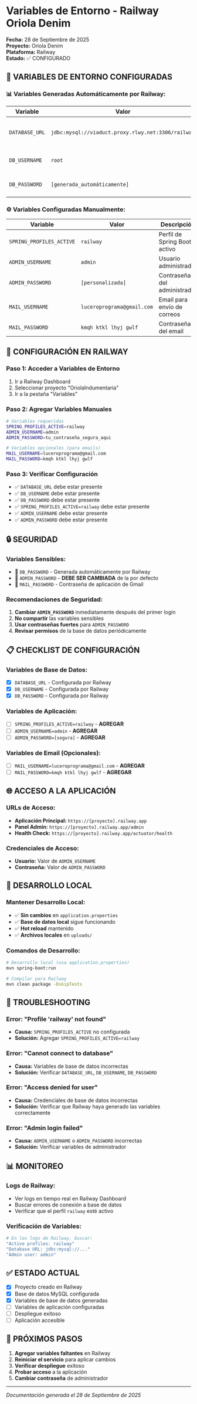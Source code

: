# Variables de Entorno - Railway Oriola Denim

**Fecha:** 28 de Septiembre de 2025  
**Proyecto:** Oriola Denim  
**Plataforma:** Railway  
**Estado:** ✅ CONFIGURADO

## 🔧 VARIABLES DE ENTORNO CONFIGURADAS

### **📊 Variables Generadas Automáticamente por Railway:**

| Variable | Valor | Descripción | Fuente |
|----------|-------|-------------|---------|
| `DATABASE_URL` | `jdbc:mysql://viaduct.proxy.rlwy.net:3306/railway` | URL completa de conexión a MySQL | Railway MySQL Service |
| `DB_USERNAME` | `root` | Usuario de la base de datos | Railway MySQL Service |
| `DB_PASSWORD` | `[generada_automáticamente]` | Contraseña de la base de datos | Railway MySQL Service |

### **⚙️ Variables Configuradas Manualmente:**

| Variable | Valor | Descripción | Requerida |
|----------|-------|-------------|-----------|
| `SPRING_PROFILES_ACTIVE` | `railway` | Perfil de Spring Boot activo | ✅ SÍ |
| `ADMIN_USERNAME` | `admin` | Usuario administrador | ✅ SÍ |
| `ADMIN_PASSWORD` | `[personalizada]` | Contraseña del administrador | ✅ SÍ |
| `MAIL_USERNAME` | `luceroprograma@gmail.com` | Email para envío de correos | ⚠️ OPCIONAL |
| `MAIL_PASSWORD` | `kmqh ktkl lhyj gwlf` | Contraseña del email | ⚠️ OPCIONAL |

## 🚀 CONFIGURACIÓN EN RAILWAY

### **Paso 1: Acceder a Variables de Entorno**
1. Ir a Railway Dashboard
2. Seleccionar proyecto "OriolaIndumentaria"
3. Ir a la pestaña "Variables"

### **Paso 2: Agregar Variables Manuales**
```bash
# Variables requeridas
SPRING_PROFILES_ACTIVE=railway
ADMIN_USERNAME=admin
ADMIN_PASSWORD=tu_contraseña_segura_aqui

# Variables opcionales (para emails)
MAIL_USERNAME=luceroprograma@gmail.com
MAIL_PASSWORD=kmqh ktkl lhyj gwlf
```

### **Paso 3: Verificar Configuración**
- ✅ `DATABASE_URL` debe estar presente
- ✅ `DB_USERNAME` debe estar presente  
- ✅ `DB_PASSWORD` debe estar presente
- ✅ `SPRING_PROFILES_ACTIVE=railway` debe estar presente
- ✅ `ADMIN_USERNAME` debe estar presente
- ✅ `ADMIN_PASSWORD` debe estar presente

## 🔒 SEGURIDAD

### **Variables Sensibles:**
- 🔐 `DB_PASSWORD` - Generada automáticamente por Railway
- 🔐 `ADMIN_PASSWORD` - **DEBE SER CAMBIADA** de la por defecto
- 🔐 `MAIL_PASSWORD` - Contraseña de aplicación de Gmail

### **Recomendaciones de Seguridad:**
1. **Cambiar `ADMIN_PASSWORD`** inmediatamente después del primer login
2. **No compartir** las variables sensibles
3. **Usar contraseñas fuertes** para `ADMIN_PASSWORD`
4. **Revisar permisos** de la base de datos periódicamente

## 📋 CHECKLIST DE CONFIGURACIÓN

### **Variables de Base de Datos:**
- [x] `DATABASE_URL` - Configurada por Railway
- [x] `DB_USERNAME` - Configurada por Railway  
- [x] `DB_PASSWORD` - Configurada por Railway

### **Variables de Aplicación:**
- [ ] `SPRING_PROFILES_ACTIVE=railway` - **AGREGAR**
- [ ] `ADMIN_USERNAME=admin` - **AGREGAR**
- [ ] `ADMIN_PASSWORD=[segura]` - **AGREGAR**

### **Variables de Email (Opcionales):**
- [ ] `MAIL_USERNAME=luceroprograma@gmail.com` - **AGREGAR**
- [ ] `MAIL_PASSWORD=kmqh ktkl lhyj gwlf` - **AGREGAR**

## 🌐 ACCESO A LA APLICACIÓN

### **URLs de Acceso:**
- **Aplicación Principal:** `https://[proyecto].railway.app`
- **Panel Admin:** `https://[proyecto].railway.app/admin`
- **Health Check:** `https://[proyecto].railway.app/actuator/health`

### **Credenciales de Acceso:**
- **Usuario:** Valor de `ADMIN_USERNAME`
- **Contraseña:** Valor de `ADMIN_PASSWORD`

## 🔄 DESARROLLO LOCAL

### **Mantener Desarrollo Local:**
- ✅ **Sin cambios** en `application.properties`
- ✅ **Base de datos local** sigue funcionando
- ✅ **Hot reload** mantenido
- ✅ **Archivos locales** en `uploads/`

### **Comandos de Desarrollo:**
```bash
# Desarrollo local (usa application.properties)
mvn spring-boot:run

# Compilar para Railway
mvn clean package -DskipTests
```

## 🚨 TROUBLESHOOTING

### **Error: "Profile 'railway' not found"**
- **Causa:** `SPRING_PROFILES_ACTIVE` no configurada
- **Solución:** Agregar `SPRING_PROFILES_ACTIVE=railway`

### **Error: "Cannot connect to database"**
- **Causa:** Variables de base de datos incorrectas
- **Solución:** Verificar `DATABASE_URL`, `DB_USERNAME`, `DB_PASSWORD`

### **Error: "Access denied for user"**
- **Causa:** Credenciales de base de datos incorrectas
- **Solución:** Verificar que Railway haya generado las variables correctamente

### **Error: "Admin login failed"**
- **Causa:** `ADMIN_USERNAME` o `ADMIN_PASSWORD` incorrectas
- **Solución:** Verificar variables de administrador

## 📊 MONITOREO

### **Logs de Railway:**
- Ver logs en tiempo real en Railway Dashboard
- Buscar errores de conexión a base de datos
- Verificar que el perfil `railway` esté activo

### **Verificación de Variables:**
```bash
# En los logs de Railway, buscar:
"Active profiles: railway"
"Database URL: jdbc:mysql://..."
"Admin user: admin"
```

## ✅ ESTADO ACTUAL

- [x] Proyecto creado en Railway
- [x] Base de datos MySQL configurada
- [x] Variables de base de datos generadas
- [ ] Variables de aplicación configuradas
- [ ] Despliegue exitoso
- [ ] Aplicación accesible

## 🎯 PRÓXIMOS PASOS

1. **Agregar variables faltantes** en Railway
2. **Reiniciar el servicio** para aplicar cambios
3. **Verificar despliegue** exitoso
4. **Probar acceso** a la aplicación
5. **Cambiar contraseña** de administrador

---
*Documentación generada el 28 de Septiembre de 2025*
